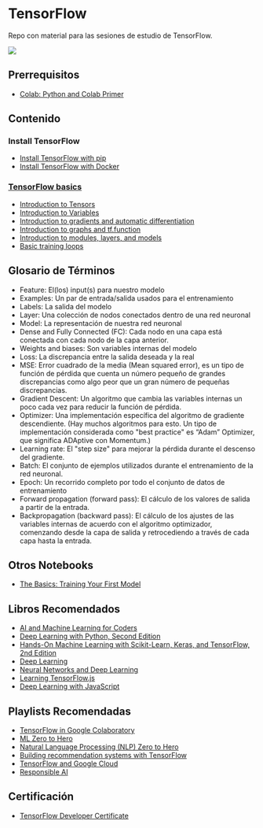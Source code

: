 # TensorFlow
Repo con material para las sesiones de estudio de TensorFlow.

<div style="margin: 0 auto">
  <img src="https://upload.wikimedia.org/wikipedia/commons/thumb/1/11/TensorFlowLogo.svg/1200px-TensorFlowLogo.svg.png" />
</div>

## Prerrequisitos
- [Colab: Python and Colab Primer](https://colab.research.google.com/github/tensorflow/examples/blob/master/courses/udacity_intro_to_tensorflow_for_deep_learning/l01c01_introduction_to_colab_and_python.ipynb)

## Contenido

### Install TensorFlow

- [Install TensorFlow with pip](https://www.tensorflow.org/install/pip)
- [Install TensorFlow with Docker](https://www.tensorflow.org/install/docker)

### [TensorFlow basics](https://www.tensorflow.org/guide/basics)

  - [Introduction to Tensors](https://www.tensorflow.org/guide/tensor)
  - [Introduction to Variables](https://www.tensorflow.org/guide/variable)
  - [Introduction to gradients and automatic differentiation](https://www.tensorflow.org/guide/autodiff)
  - [Introduction to graphs and tf.function](https://www.tensorflow.org/guide/intro_to_graphs)
  - [Introduction to modules, layers, and models](https://www.tensorflow.org/guide/intro_to_modules)
  - [Basic training loops](https://www.tensorflow.org/guide/basic_training_loops)

## Glosario de Términos

- Feature: El(los) input(s) para nuestro modelo
- Examples: Un par de entrada/salida usados para el entrenamiento
- Labels: La salida del modelo
- Layer: Una colección de nodos conectados dentro de una red neuronal
- Model: La representación de nuestra red neuronal
- Dense and Fully Connected (FC): Cada nodo en una capa está conectada con cada nodo de la capa anterior.
- Weights and biases: Son variables internas del modelo
- Loss: La discrepancia entre la salida deseada y la real
- MSE: Error cuadrado de la media (Mean squared error), es un tipo de función de pérdida que cuenta un número pequeño de grandes discrepancias como algo peor que un gran número de pequeñas discrepancias.
- Gradient Descent: Un algoritmo que cambia las variables internas un poco cada vez para reducir la función de pérdida.
- Optimizer: Una implementación específica del algoritmo de gradiente descendiente. (Hay muchos algoritmos para esto. Un tipo de implementación considerada como "best practice" es “Adam” Optimizer, que significa ADAptive con Momentum.)
- Learning rate:  El "step size" para mejorar la pérdida durante el descenso del gradiente.
- Batch: El conjunto de ejemplos utilizados durante el entrenamiento de la red neuronal.
- Epoch: Un recorrido completo por todo el conjunto de datos de entrenamiento
- Forward propagation (forward pass): El cálculo de los valores de salida a partir de la entrada.
- Backpropagation (backward pass): El cálculo de los ajustes de las variables internas de acuerdo con el algoritmo optimizador, comenzando desde la capa de salida y retrocediendo a través de cada capa hasta la entrada.

## Otros Notebooks

- [The Basics: Training Your First Model](https://colab.research.google.com/github/tensorflow/examples/blob/master/courses/udacity_intro_to_tensorflow_for_deep_learning/l02c01_celsius_to_fahrenheit.ipynb)

## Libros Recomendados

- [AI and Machine Learning for Coders](https://www.oreilly.com/library/view/ai-and-machine/9781492078180)
- [Deep Learning with Python, Second Edition](https://www.manning.com/books/deep-learning-with-python-second-edition)
- [Hands-On Machine Learning with Scikit-Learn, Keras, and TensorFlow, 2nd Edition](https://www.oreilly.com/library/view/hands-on-machine-learning/9781492032632)
- [Deep Learning](https://www.deeplearningbook.org)
- [Neural Networks and Deep Learning](http://neuralnetworksanddeeplearning.com)
- [Learning TensorFlow.js](https://www.oreilly.com/library/view/learning-tensorflowjs/9781492090786)
- [Deep Learning with JavaScript](https://www.manning.com/books/deep-learning-with-javascript)

## Playlists Recomendadas

- [TensorFlow in Google Colaboratory](https://www.youtube.com/playlist?list=PLQY2H8rRoyvyK5aEDAI3wUUqC_F0oEroL)
- [ML Zero to Hero](https://www.youtube.com/playlist?list=PLQY2H8rRoyvwWuPiWnuTDBHe7I0fMSsfO)
- [Natural Language Processing (NLP) Zero to Hero](https://www.youtube.com/playlist?list=PLQY2H8rRoyvzDbLUZkbudP-MFQZwNmU4S)
- [Building recommendation systems with TensorFlow](https://www.youtube.com/playlist?list=PLQY2H8rRoyvy2MiyUBz5RWZr5MPFkV3qz)
- [TensorFlow and Google Cloud](https://www.youtube.com/playlist?list=PLQY2H8rRoyvwN2KcgCiApoDsVaxW64tNh)
- [Responsible AI](https://www.youtube.com/playlist?list=PLQY2H8rRoyvw40o-nd2CSrk-3JNMxW6er)

## Certificación

- [TensorFlow Developer Certificate](https://www.tensorflow.org/certificate)
